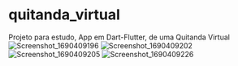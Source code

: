 # quitanda_virtual

Projeto para estudo, App em Dart-Flutter, de uma Quitanda Virtual
![Screenshot_1690409196](https://github.com/AgathaLuana-01/quitanda_virtual/assets/106383836/c4ec6758-ea5f-468c-87fc-d53d1e067a80)
![Screenshot_1690409202](https://github.com/AgathaLuana-01/quitanda_virtual/assets/106383836/3aa6925e-6ecc-42cd-9390-1106ab9a3f9f)
![Screenshot_1690409205](https://github.com/AgathaLuana-01/quitanda_virtual/assets/106383836/be77e8f6-fb6f-4348-a2dd-f8f9d3009841)
![Screenshot_1690409226](https://github.com/AgathaLuana-01/quitanda_virtual/assets/106383836/03ab2970-bd43-4651-a258-b7b6d2b9d3d4)
